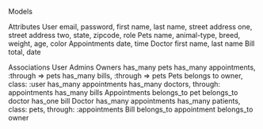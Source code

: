 Models

  Attributes
    User
      email, password, first name, last name, street address one, street address two, state, zipcode, role
    Pets
      name, animal-type, breed, weight, age, color
    Appointments
      date, time
    Doctor
      first name, last name
    Bill
      total, date

  Associations
    User
      Admins
      Owners
        has_many pets
        has_many appointments, :through => pets
        has_many bills, :through => pets
    Pets
      belongs to owner, class: :user
      has_many appointments
      has_many doctors, through: appointments
      has_many bills
    Appointments
      belongs_to pet
      belongs_to doctor
      has_one bill
    Doctor
      has_many appointments
      has_many patients, class: pets, through: :appointments
    Bill
      belongs_to appointment
      belongs_to owner